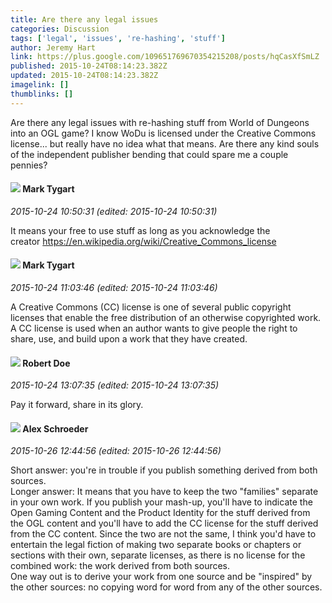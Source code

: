```yaml
---
title: Are there any legal issues
categories: Discussion
tags: ['legal', 'issues', 're-hashing', 'stuff']
author: Jeremy Hart
link: https://plus.google.com/109651769670354215208/posts/hqCasXfSmLZ
published: 2015-10-24T08:14:23.382Z
updated: 2015-10-24T08:14:23.382Z
imagelink: []
thumblinks: []
---
```


Are there any legal issues with re-hashing stuff from World of Dungeons into an OGL game? I know WoDu is licensed under the Creative Commons license... but really have no idea what that means. Are there any kind souls of the independent publisher bending that could spare me a couple pennies?
<div id='comment z12ndjhopojjfj3ro04cebn5hlebjzjaj4g'>
  <h4><img src='{{site.baseurl}}//images/avatars/118088719859349999400_photo.jpg'> Mark Tygart</h4>
      <p><cite>2015-10-24 10:50:31 (edited: 2015-10-24 10:50:31)</cite></p>
        <p>It means your free to use stuff as long as you acknowledge the creator <a href="https://en.wikipedia.org/wiki/Creative_Commons_license" class="ot-anchor">https://en.wikipedia.org/wiki/Creative_Commons_license</a></p>
</div>
        

<div id='comment z12ndjhopojjfj3ro04cebn5hlebjzjaj4g'>
  <h4><img src='{{site.baseurl}}//images/avatars/118088719859349999400_photo.jpg'> Mark Tygart</h4>
      <p><cite>2015-10-24 11:03:46 (edited: 2015-10-24 11:03:46)</cite></p>
        <p>A Creative Commons (CC) license is one of several public copyright licenses that enable the free distribution of an otherwise copyrighted work. A CC license is used when an author wants to give people the right to share, use, and build upon a work that they have created.</p>
</div>
        

<div id='comment z12ndjhopojjfj3ro04cebn5hlebjzjaj4g'>
  <h4><img src='{{site.baseurl}}//images/avatars/105487846931822189120_photo.jpg'> Robert Doe</h4>
      <p><cite>2015-10-24 13:07:35 (edited: 2015-10-24 13:07:35)</cite></p>
        <p>Pay it forward, share in its glory.</p>
</div>
        

<div id='comment z12ndjhopojjfj3ro04cebn5hlebjzjaj4g'>
  <h4><img src='{{site.baseurl}}//images/avatars/112496081196492342580_photo.jpg'> Alex Schroeder</h4>
      <p><cite>2015-10-26 12:44:56 (edited: 2015-10-26 12:44:56)</cite></p>
        <p>Short answer: you&#39;re in trouble if you publish something derived from both sources.<br />Longer answer: It means that you have to keep the two &quot;families&quot; separate in your own work. If you publish your mash-up, you&#39;ll have to indicate the Open Gaming Content and the Product Identity for the stuff derived from the OGL content and you&#39;ll have to add the CC license for the stuff derived from the CC content. Since the two are not the same, I think you&#39;d have to entertain the legal fiction of making two separate books or chapters or sections with their own, separate licenses, as there is no license for the combined work: the work derived from both sources.<br />One way out is to derive your work from one source and be &quot;inspired&quot; by the other sources: no copying word for word from any of the other sources.</p>
</div>
        